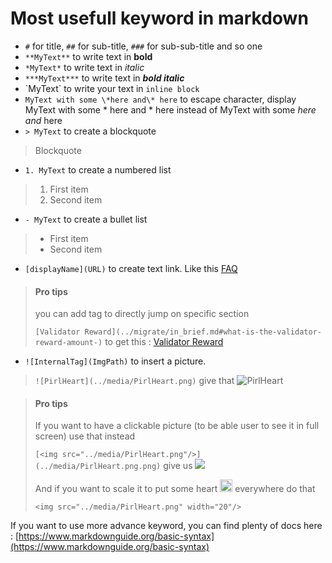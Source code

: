 # Most usefull keyword in markdown

- `#` for title, `##` for sub-title, `###` for sub-sub-title and so one
- `**MyText**` to write text in **bold**
- `*MyText*` to write text in *italic*
- `***MyText***` to write text in ***bold italic***
- \`MyText\` to write your text in `inline block`
- `MyText with some \*here and\* here` to escape character, display MyText with some \* here and \* here instead of MyText with some *here and* here
- `> MyText` to create a blockquote
> Blockquote

- `1. MyText` to create a numbered list
> 1. First item
> 2. Second item

- `- MyText` to create a bullet list
> - First item
> - Second item

- `[displayName](URL)` to create text link. Like this [FAQ](../migrate/in_brief.md)

> #### Pro tips
> you can add tag to directly jump on specific section
>
> `[Validator Reward](../migrate/in_brief.md#what-is-the-validator-reward-amount-)` to get this : [Validator Reward](../migrate/in_brief.md#what-is-the-validator-reward-amount-)

- `![InternalTag](ImgPath)` to insert a picture.

> `![PirlHeart](../media/PirlHeart.png)` give that ![PirlHeart](../media/PirlHeart.png)

> #### Pro tips
> If you want to have a clickable picture (to be able user to see it in full screen) use that instead
>
>`[<img src="../media/PirlHeart.png"/>](../media/PirlHeart.png.png)` give us [<img src="../media/PirlHeart.png"/>](../media/PirlHeart.png.png)
>
> And if you want to scale it to put some heart <img src="../media/PirlHeart.png" width="20"/> everywhere do that 
>
>`<img src="../media/PirlHeart.png" width="20"/>`

If you want to use more advance keyword, you can find plenty of docs here : [https://www.markdownguide.org/basic-syntax](https://www.markdownguide.org/basic-syntax)
